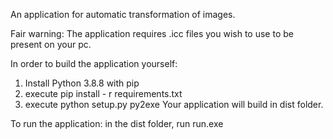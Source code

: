 An application for automatic transformation of images.

Fair warning: The application requires .icc files you wish to use to be present on your pc.

In order to build the application yourself:
1) Install Python 3.8.8 with pip
2) execute pip install - r requirements.txt
3) execute python setup.py py2exe
Your application will build in dist folder.

To run the application: in the dist folder, run run.exe